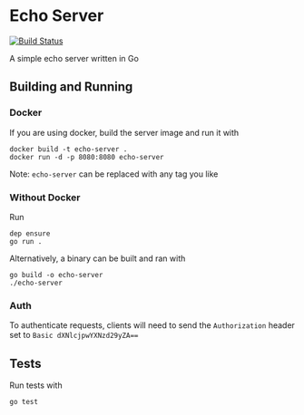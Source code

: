 # Echo Server
[![Build Status](https://travis-ci.org/wez470/Echo.svg?branch=master)](https://travis-ci.org/wez470/Echo) 

A simple echo server written in Go

## Building and Running
### Docker
If you are using docker, build the server image and run it with
```
docker build -t echo-server .
docker run -d -p 8080:8080 echo-server
```
Note: `echo-server` can be replaced with any tag you like

###  Without Docker
Run
```
dep ensure
go run .
```
Alternatively, a binary can be built and ran with
```
go build -o echo-server
./echo-server
```
### Auth
To authenticate requests, clients will need to send the `Authorization` header set to `Basic dXNlcjpwYXNzd29yZA==`

## Tests
Run tests with
```
go test
```